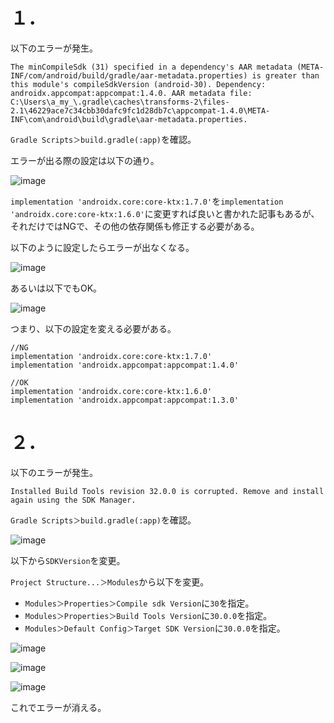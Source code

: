 # １．
以下のエラーが発生。

```
The minCompileSdk (31) specified in a dependency's AAR metadata (META-INF/com/android/build/gradle/aar-metadata.properties) is greater than this module's compileSdkVersion (android-30). Dependency: androidx.appcompat:appcompat:1.4.0. AAR metadata file: C:\Users\a_my_\.gradle\caches\transforms-2\files-2.1\46229ace7c34cbb30dafc9fc1d28db7c\appcompat-1.4.0\META-INF\com\android\build\gradle\aar-metadata.properties.
```

`Gradle Scripts＞build.gradle(:app)`を確認。

エラーが出る際の設定は以下の通り。

![image](https://user-images.githubusercontent.com/85177462/147406515-02012f61-bc37-4114-ac7b-0d77a7f62620.png)

`implementation 'androidx.core:core-ktx:1.7.0'`を`implementation 'androidx.core:core-ktx:1.6.0'`に変更すれば良いと書かれた記事もあるが、それだけではNGで、その他の依存関係も修正する必要がある。  

以下のように設定したらエラーが出なくなる。

![image](https://user-images.githubusercontent.com/85177462/147406521-1a8070e3-dedc-41bf-9c26-14b76bc7e100.png)

あるいは以下でもOK。

![image](https://user-images.githubusercontent.com/85177462/147406966-22713dc4-4fd4-4be0-89dd-3801b7e430ba.png)

つまり、以下の設定を変える必要がある。

```
//NG
implementation 'androidx.core:core-ktx:1.7.0'
implementation 'androidx.appcompat:appcompat:1.4.0'

//OK
implementation 'androidx.core:core-ktx:1.6.0'
implementation 'androidx.appcompat:appcompat:1.3.0'
```


# ２．
以下のエラーが発生。

```
Installed Build Tools revision 32.0.0 is corrupted. Remove and install again using the SDK Manager.
```

`Gradle Scripts＞build.gradle(:app)`を確認。

![image](https://user-images.githubusercontent.com/85177462/147406741-1ea608cb-4592-4634-bfca-47d6c51c0a2e.png)

以下から`SDKVersion`を変更。

`Project Structure...＞Modules`から以下を変更。  
- `Modules＞Properties＞Compile sdk Version`に`30`を指定。
- `Modules＞Properties＞Build Tools Version`に`30.0.0`を指定。
- `Modules＞Default Config＞Target SDK Version`に`30.0.0`を指定。

![image](https://user-images.githubusercontent.com/85177462/147406765-db408eb0-6629-42e1-a5af-846bce82cc3a.png)

![image](https://user-images.githubusercontent.com/85177462/147406788-77cb627e-350c-4366-9148-295940f58334.png)

![image](https://user-images.githubusercontent.com/85177462/147406797-449c996d-38aa-4ee9-b49b-55a570eb3bb5.png)

これでエラーが消える。